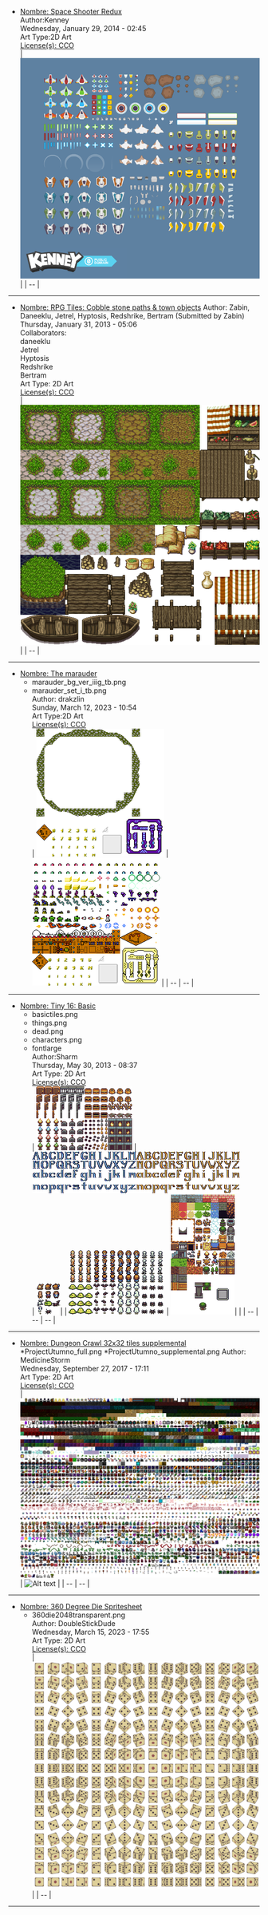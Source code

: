 
* [Nombre: Space Shooter Redux](https://opengameart.org/content/space-shooter-redux)  
Author:Kenney  
Wednesday, January 29, 2014 - 02:45  
Art Type:2D Art  
[License(s): CCO](https://creativecommons.org/publicdomain/zero/1.0/deed.es_ES)  
| ![Alt text](https://github.com/juanantoniogit/Libreria/blob/main/Juegos/2D/TileMap/SpaceShooterRedux/preview.png) |
| -- |
  
***


* [Nombre: RPG Tiles: Cobble stone paths & town objects](https://opengameart.org/content/rpg-tiles-cobble-stone-paths-town-objects)
Author: Zabin, Daneeklu, Jetrel, Hyptosis, Redshrike, Bertram (Submitted by Zabin)  
Thursday, January 31, 2013 - 05:06  
Collaborators:  
daneeklu  
Jetrel  
Hyptosis  
Redshrike  
Bertram   
Art Type: 2D Art  
[License(s): CCO](https://creativecommons.org/publicdomain/zero/1.0/deed.es_ES)  
| ![Alt text](https://github.com/juanantoniogit/Libreria/blob/main/Juegos/2D/TileMap/PathAndObjects.png) |
 | -- |
***





* [Nombre: The marauder](https://opengameart.org/content/the-marauder)   
  * marauder_bg_ver_iiig_tb.png  
  * marauder_set_i_tb.png  
  Author: drakzlin  
  Sunday, March 12, 2023 - 10:54  
  Art Type:2D Art  
  [License(s): CCO](https://creativecommons.org/publicdomain/zero/1.0/deed.es_ES)  
  | ![Alt text](https://github.com/juanantoniogit/Libreria/blob/main/Juegos/2D/TileMap/marauder_bg_ver_iiig_tb.png) 
  | ![Alt text](https://github.com/juanantoniogit/Libreria/blob/main/Juegos/2D/TileMap/marauder_set_i_tb.png) |
  | -- | -- |
***


* [Nombre: Tiny 16: Basic](https://opengameart.org/content/tiny-16-basic)  
  * basictiles.png  
  * things.png  
  * dead.png 
  * characters.png 
  * fontlarge  
  Author:Sharm   
  Thursday, May 30, 2013 - 08:37  
  Art Type: 2D Art  
  [License(s): CCO](https://creativecommons.org/publicdomain/zero/1.0/deed.es_ES)  
  | ![Alt text](https://github.com/juanantoniogit/Libreria/blob/main/Juegos/2D/TileMap/things.png)
  | ![Alt text](https://github.com/juanantoniogit/Libreria/blob/main/Juegos/2D/TileMap/fontlarge.png)  
  | ![Alt text](https://github.com/juanantoniogit/Libreria/blob/main/Juegos/2D/TileMap/dead.png)|
  | ![Alt text](https://github.com/juanantoniogit/Libreria/blob/main/Juegos/2D/TileMap/characters.png) 
  | ![Alt text](https://github.com/juanantoniogit/Libreria/blob/main/Juegos/2D/TileMap/basictiles.png)|  |
  | -- | -- | -- |
  
 
***


* [Nombre: Dungeon Crawl 32x32 tiles supplemental](https://opengameart.org/content/dungeon-crawl-32x32-tiles-supplemental)  
 *ProjectUtumno_full.png
 *ProjectUtumno_supplemental.png 
Author: MedicineStorm  
Wednesday, September 27, 2017 - 17:11  
Art Type: 2D Art   
[License(s): CCO](https://creativecommons.org/publicdomain/zero/1.0/deed.es_ES)  
| ![Alt text](https://github.com/juanantoniogit/Libreria/blob/main/Juegos/2D/TileMap/ProjectUtumno_supplemental.png) 
| ![Alt text](https://github.com/juanantoniogit/Libreria/blob/main/Juegos/2D/TileMap/ProjectUtumno_full.png) |
| -- | -- |


***


* [Nombre: 360 Degree Die Spritesheet](https://opengameart.org/content/360-degree-die-spritesheet)
  * 360die2048transparent.png  
  Author: DoubleStickDude  
  Wednesday, March 15, 2023 - 17:55  
  Art Type: 2D Art  
  [License(s): CCO](https://creativecommons.org/publicdomain/zero/1.0/deed.es_ES)  
  | ![Alt text](https://github.com/juanantoniogit/Libreria/blob/main/Juegos/2D/TileMap/360die2048transparent.png) |
  | -- |
***


